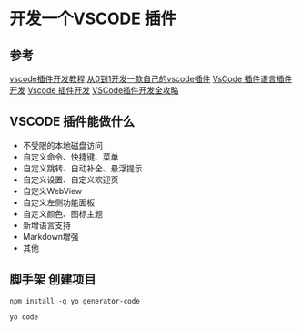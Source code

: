 # 开发一个VSCODE 插件

## 参考

[vscode插件开发教程](https://www.jianshu.com/p/e642856f6044)
[从0到1开发一款自己的vscode插件](https://segmentfault.com/a/1190000040720760)
[VsCode 插件语言插件开发](https://sunra.top/2021/06/04/lsp/)
[Vscode 插件开发](https://www.ronpad.com/docs/vscode/)
[VSCode插件开发全攻略](https://www.cnblogs.com/liuxianan/p/vscode-plugin-overview.html)

## VSCODE 插件能做什么

* 不受限的本地磁盘访问
* 自定义命令、快捷键、菜单
* 自定义跳转、自动补全、悬浮提示
* 自定义设置、自定义欢迎页
* 自定义WebView
* 自定义左侧功能面板
* 自定义颜色、图标主题
* 新增语言支持
* Markdown增强
* 其他

## 脚手架 创建项目

```
npm install -g yo generator-code
```

```
yo code
```

